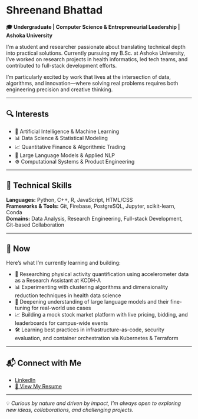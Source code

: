 # Shreenand Bhattad

**🎓 Undergraduate | Computer Science & Entrepreneurial Leadership | Ashoka University**

I'm a student and researcher passionate about translating technical depth into practical solutions. Currently pursuing my B.Sc. at Ashoka University, I’ve worked on research projects in health informatics, led tech teams, and contributed to full-stack development efforts.

I’m particularly excited by work that lives at the intersection of data, algorithms, and innovation—where solving real problems requires both engineering precision and creative thinking.

---

## 🔍 Interests

- 🤖 Artificial Intelligence & Machine Learning  
- 📊 Data Science & Statistical Modeling  
- 📈 Quantitative Finance & Algorithmic Trading  
- 💬 Large Language Models & Applied NLP  
- ⚙️ Computational Systems & Product Engineering

---

## 🧰 Technical Skills

**Languages:** Python, C++, R, JavaScript, HTML/CSS  
**Frameworks & Tools:** Git, Firebase, PostgreSQL, Jupyter, scikit-learn, Conda  
**Domains:** Data Analysis, Research Engineering, Full-stack Development, Git-based Collaboration

---

## 📌 Now

Here’s what I’m currently learning and building:

- 🔬 Researching physical activity quantification using accelerometer data as a Research Assistant at KCDH-A  
- 📊 Experimenting with clustering algorithms and dimensionality reduction techniques in health data science  
- 🧠 Deepening understanding of large language models and their fine-tuning for real-world use cases  
- 📈 Building a mock stock market platform with live pricing, bidding, and leaderboards for campus-wide events  
- 🛠 Learning best practices in infrastructure-as-code, security evaluation, and container orchestration via Kubernetes & Terraform

---

## 📬 Connect with Me

- [LinkedIn](https://www.linkedin.com/in/shreenandbhattad)  
- [📄 View My Resume](#) <!-- Replace this with your actual resume link -->

---

💡 *Curious by nature and driven by impact, I’m always open to exploring new ideas, collaborations, and challenging projects.*
